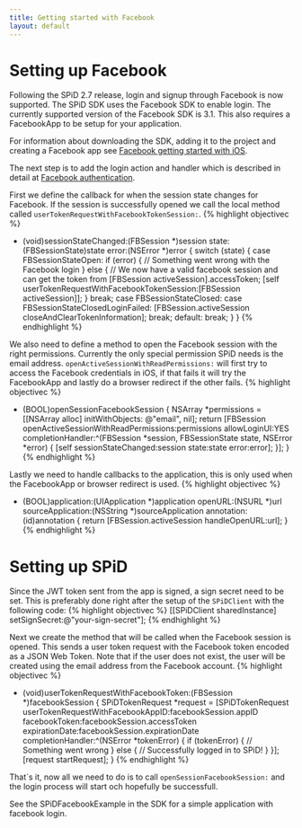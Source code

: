 ```yaml
---
title: Getting started with Facebook
layout: default
---
```

Setting up Facebook
===================
Following the SPiD 2.7 release, login and signup through Facebook is now supported.
The SPiD SDK uses the Facebook SDK to enable login. The currently supported version of the Facebook SDK is 3.1.
This also requires a FacebookApp to be setup for your application.

For information about downloading the SDK, adding it to the project and creating a Facebook app see [Facebook getting started with iOS](https://developers.facebook.com/docs/getting-started/facebook-sdk-for-ios/3.1/ "Facebook getting started with iOS").

The next step is to add the login action and handler which is described in detail at [Facebook authentication](https://developers.facebook.com/docs/tutorials/ios-sdk-tutorial/authenticate/ "Facebook authentication").

First we define the callback for when the session state changes for Facebook. If the session is successfully opened we call the local method called `userTokenRequestWithFacebookTokenSession:`.
{% highlight objectivec %}
- (void)sessionStateChanged:(FBSession *)session
                      state:(FBSessionState)state
                      error:(NSError *)error {
    switch (state) {
        case FBSessionStateOpen:
            if (error) {
                // Something went wrong with the Facebook login
            } else {
                // We now have a valid facebook session and can get the token from [FBSession activeSession].accessToken;
                [self userTokenRequestWithFacebookTokenSession:[FBSession activeSession]];
            }
            break;
        case FBSessionStateClosed:
        case FBSessionStateClosedLoginFailed:
            [FBSession.activeSession closeAndClearTokenInformation];
            break;
        default:
            break;
    }
}
{% endhighlight %}

We also need to define a method to open the Facebook session with the right permissions. Currently the only special permission SPiD needs is the email address.
`openActiveSessionWithReadPermissions:` will first try to access the Facebook credentials in iOS, if that fails it will try the FacebookApp and lastly do a browser redirect if the other fails.
{% highlight objectivec %}
- (BOOL)openSessionFacebookSession {
    NSArray *permissions = [[NSArray alloc] initWithObjects:
            @"email",
            nil];
    return [FBSession openActiveSessionWithReadPermissions:permissions
                                              allowLoginUI:YES
                                         completionHandler:^(FBSession *session,
                                                 FBSessionState state,
                                                 NSError *error) {
                                             [self sessionStateChanged:session
                                                                 state:state
                                                                 error:error];
                                         }];
}
{% endhighlight %}

Lastly we need to handle callbacks to the application, this is only used when the FacebookApp or browser redirect is used.
{% highlight objectivec %}
- (BOOL)application:(UIApplication *)application openURL:(NSURL *)url sourceApplication:(NSString *)sourceApplication annotation:(id)annotation {
    return [FBSession.activeSession handleOpenURL:url];
}
{% endhighlight %}

Setting up SPiD
===============
Since the JWT token sent from the app is signed, a sign secret need to be set. This is preferably done right after the setup of the `SPiDClient` with the following code:
{% highlight objectivec %}
    [[SPiDClient sharedInstance] setSignSecret:@"your-sign-secret"];
{% endhighlight %}

Next we create the method that will be called when the Facebook session is opened. This sends a user token request with the Facebook token encoded as a JSON Web Token.
Note that if the user does not exist, the user will be created using the email address from the Facebook account.
{% highlight objectivec %}
- (void)userTokenRequestWithFacebookToken:(FBSession *)facebookSession {
    SPiDTokenRequest *request = [SPiDTokenRequest userTokenRequestWithFacebookAppID:facebookSession.appID
                                                                      facebookToken:facebookSession.accessToken
                                                                     expirationDate:facebookSession.expirationDate
                                                                  completionHandler:^(NSError *tokenError) {
                                                                      if (tokenError) {
                                                                          // Something went wrong
                                                                      } else {
                                                                          // Successfully logged in to SPiD!
                                                                      }
                                                                  }];
    [request startRequest];
}
{% endhighlight %}

That´s it, now all we need to do is to call `openSessionFacebookSession:` and the login process will start och hopefully be successfull.

See the SPiDFacebookExample in the SDK for a simple application with facebook login.

